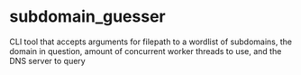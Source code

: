 # subdomain_guesser

CLI tool that accepts arguments for filepath to a wordlist of subdomains, the domain in question, amount of concurrent worker threads to use, and the DNS server to query
